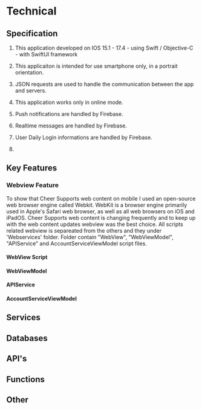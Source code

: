 # Technical

## Specification

1. This application developed on IOS 15.1 - 17.4 - using Swift / Objective-C - with SwiftUI framework

2. This applicaiton is intended for use smartphone only, in a portrait orientation.

3. JSON requests are used to handle the communication between the app and servers.

4. This application works only in online mode.

5. Push notifications are handled by Firebase.

6. Realtime messages are handled by Firebase.

7. User Daily Login informations are handled by Firebase.

8. 

## Key Features

### Webview Feature

To show that Cheer Supports web content on mobile I used an open-source web browser engine called Webkit. WebKit is a browser engine primarily used in Apple's Safari web browser, as well as all web browsers on iOS and iPadOS. Cheer Supports web content is changing frequently and to keep up with the web content updates webview was the best choice. All scripts related webview is separeated from the others and they under 'Webservices' folder. Folder contain "WebView", "WebViewModel", "APIService" and AccountServiceViewModel script files. 

#### WebView Script




#### WebViewModel

#### APIService

#### AccountServiceViewModel


## Services 

## Databases

## API's

## Functions

## Other